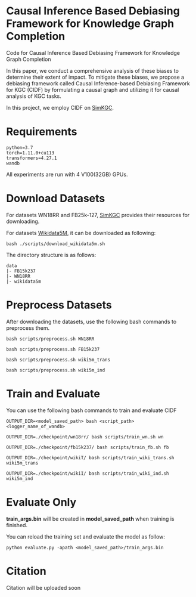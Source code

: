 # Causal Inference Based Debiasing Framework for Knowledge Graph Completion

Code for Causal Inference Based Debiasing Framework for Knowledge Graph Completion



In this paper, we conduct a comprehensive analysis of these biases to determine their extent of impact. To mitigate these biases, we propose a debiasing framework called Causal Inference-based Debiasing Framework for KGC (CIDF) by formulating a causal graph and utilizing it for causal analysis of KGC tasks.



In this project, we employ CIDF on  [SimKGC](https://github.com/intfloat/simkgc).

# Requirements

```
python=3.7
torch=1.11.0+cu113
transformers=4.27.1
wandb
```

All experiments are run with 4 V100(32GB) GPUs.

# Download Datasets

For datasets WN18RR and FB25k-127, [SimKGC](https://github.com/intfloat/simkgc) provides their resources for downloading.

For datasets [Wikidata5M](https://deepgraphlearning.github.io/project/wikidata5m), it can be downloaded as following:

```
bash ./scripts/download_wikidata5m.sh
```

The directory structure is as follows:

```
data
|- FB15k237
|- WN18RR
|- wikidata5m
```

# Preprocess Datasets

After downloading the datasets, use the following bash commands to preprocess them.

```
bash scripts/preprocess.sh WN18RR

bash scripts/preprocess.sh FB15k237

bash scripts/preprocess.sh wiki5m_trans

bash scripts/preprocess.sh wiki5m_ind
```

# Train and Evaluate

You can use the following bash commands to train and evaluate CIDF

```
OUTPUT_DIR=<model_saved_path> bash <script_path> <logger_name_of_wandb>

OUTPUT_DIR=./checkpoint/wn18rr/ bash scripts/train_wn.sh wn

OUTPUT_DIR=./checkpoint/fb15k237/ bash scripts/train_fb.sh fb

OUTPUT_DIR=./checkpoint/wikiT/ bash scripts/train_wiki_trans.sh wiki5m_trans

OUTPUT_DIR=./checkpoint/wikiI/ bash scripts/train_wiki_ind.sh wiki5m_ind
```

# Evaluate Only

**train_args.bin** will be created in **model_saved_path** when training is finished.

You can reload the training set and evaluate the model as follow:

```
python evaluate.py -apath <model_saved_path>/train_args.bin
```

# Citation

Citation will be uploaded soon